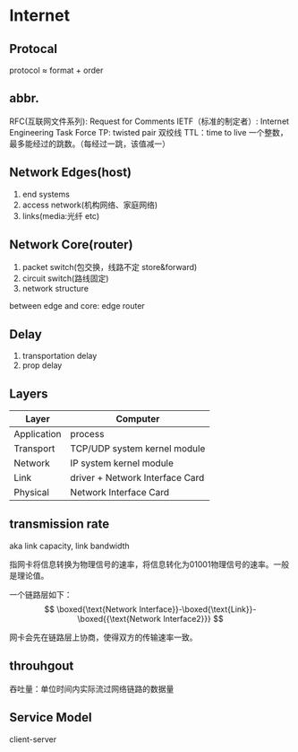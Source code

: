# Internet

##  Protocal
protocol ≈ format + order

## abbr.
RFC(互联网文件系列): Request for Comments
IETF（标准的制定者）: Internet Engineering Task Force
TP: twisted pair 双绞线
TTL：time to live 一个整数，最多能经过的跳数。（每经过一跳，该值减一）

## Network Edges(host)
1. end systems
2. access network(机构网络、家庭网络)
3. links(media:光纤 etc)

## Network Core(router)
1. packet switch(包交换，线路不定 store&forward)
2. circuit switch(路线固定)
3. network structure

between edge and core: edge router

## Delay
1. transportation delay
2. prop delay

## Layers
|Layer|Computer|
|----|----|
|Application| process|
|Transport| TCP/UDP system kernel module|
|Network| IP system kernel module|
|Link| driver + Network Interface Card |
|Physical| Network Interface Card|

## transmission rate

aka link capacity, link bandwidth 

指网卡将信息转换为物理信号的速率，将信息转化为01001物理信号的速率。一般是理论值。

一个链路层如下：
$$
\boxed{\text{Network Interface}}-\boxed{\text{Link}}-\boxed{{\text{Network Interface2}}}
$$

网卡会先在链路层上协商，使得双方的传输速率一致。

## throuhgout

吞吐量：单位时间内实际流过网络链路的数据量

## Service Model
client-server

